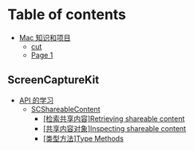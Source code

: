 # Table of contents

* [Mac 知识和项目](README.md)
  * [cut](mac-zhi-shi-he-xiang-mu/cut.md)
  * [Page 1](mac-zhi-shi-he-xiang-mu/page-1.md)

## ScreenCaptureKit

* [API 的学习](screencapturekit/api-de-xue-xi/README.md)
  * [SCShareableContent](screencapturekit/api-de-xue-xi/scshareablecontent/README.md)
    * [\[检索共享内容\]Retrieving shareable content](screencapturekit/api-de-xue-xi/scshareablecontent/jian-suo-gong-xiang-nei-rong-retrieving-shareable-content.md)
    * [\[共享内容对象\]Inspecting shareable content](screencapturekit/api-de-xue-xi/scshareablecontent/gong-xiang-nei-rong-dui-xiang-inspecting-shareable-content.md)
    * [\[类型方法\]Type Methods](screencapturekit/api-de-xue-xi/scshareablecontent/lei-xing-fang-fa-type-methods.md)
